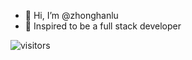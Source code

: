 - 👋 Hi, I’m @zhonghanlu
- 👀 Inspired to be a full stack developer </br>
 
 ![visitors](https://visitor-badge.glitch.me/badge?page_id=https://github.com/zhonghanlu.my)
